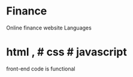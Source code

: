 # Finance
Online finance website
Languages


# html , # css # javascript



front-end code is functional
